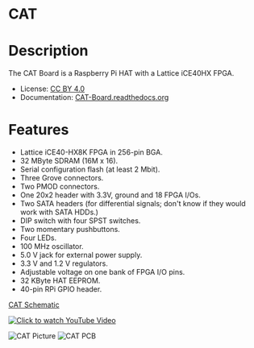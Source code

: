 # CAT


# Description

The CAT Board is a Raspberry Pi HAT with a Lattice iCE40HX FPGA.

* License: [CC BY 4.0](http://creativecommons.org/licenses/by/4.0/legalcode)
* Documentation: [CAT-Board.readthedocs.org](https://CAT-Board.readthedocs.org)


# Features

* Lattice iCE40-HX8K FPGA in 256-pin BGA.
* 32 MByte SDRAM (16M x 16).
* Serial configuration flash (at least 2 Mbit).
* Three Grove connectors.
* Two PMOD connectors.
* One 20x2 header with 3.3V, ground and 18 FPGA I/Os.
* Two SATA headers (for differential signals; don't know if they would work with SATA HDDs.)
* DIP switch with four SPST switches.
* Two momentary pushbuttons.
* Four LEDs.
* 100 MHz oscillator.
* 5.0 V jack for external power supply.
* 3.3 V and 1.2 V regulators.
* Adjustable voltage on one bank of FPGA I/O pins.
* 32 KByte HAT EEPROM.
* 40-pin RPi GPIO header.


[ CAT Schematic ](https://raw.githubusercontent.com/xesscorp/CAT-Board/master/docs/Manual/pics/CAT_schematic.pdf)

[![Click to watch YouTube Video](http://img.youtube.com/vi/EHtcOrdl9Xw/0.jpg)](http://www.youtube.com/watch?v=EHtcOrdl9Xw "CAT Board: First Look")

![ CAT Picture ](https://raw.githubusercontent.com/xesscorp/CAT-Board/master/docs/Manual/pics/CAT_cover.jpg)
![ CAT PCB ](https://raw.githubusercontent.com/xesscorp/CAT-Board/master/docs/Manual/pics/CAT_pcb.JPG)
